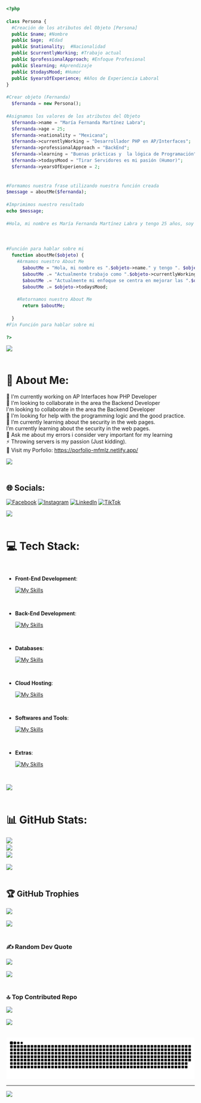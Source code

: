 
```php
<?php

class Persona {
  #Creación de los atributos del Objeto [Persona]
  public $name; #Nombre
  public $age;  #Edad
  public $nationality;  #Nacionalidad
  public $currentlyWorking; #Trabajo actual
  public $professionalApproach; #Enfoque Profesional
  public $learning; #Aprendizaje
  public $todaysMood; #Humor
  public $yearsOfExperience; #Años de Experiencia Laboral
}

#Crear objeto (Fernanda)
  $fernanda = new Persona();

#Asignamos los valores de los atributos del Objeto
  $fernanda->name = "María Fernanda Martínez Labra";
  $fernanda->age = 25;
  $fernanda->nationality = "Mexicana";
  $fernanda->currentlyWorking = "Desarrollador PHP en AP/Interfaces";
  $fernanda->professionalApproach = "BackEnd";
  $fernanda->learning = "Buenas prácticas y  la lógica de Programación";
  $fernanda->todaysMood = "Tirar Servidores es mi pasión (Humor)";
  $fernanda->yearsOfExperience = 2;


#Formamos nuestra frase utilizando nuestra función creada
$message = aboutMe($fernanda);

#Imprimimos nuestro resultado
echo $message;

#Hola, mi nombre es María Fernanda Martínez Labra y tengo 25 años, soy de nacionalidad Mexicana. Actualmente trabajo como Desarrollador PHP en AP/Interfaces y mi enfoque profesional es el área del BackEnd. Actualmente mi enfoque se centra en mejorar las Buenas prácticas y la lógica de Programación y si tuviera una frase que me describiera sería: Tirar Servidores es mi pasión (Humor).



#Función para hablar sobre mi
  function aboutMe($objeto) {
    #Armamos nuestro About Me
      $aboutMe = "Hola, mi nombre es ".$objeto->name." y tengo ". $objeto->age." años, soy de nacionalidad ". $objeto->nationality.".";
      $aboutMe .= "Actualmente trabajo como ".$objeto->currentlyWorking." y mi enfoque profesional es el área del ".$objeto->professionalApproach.".";
      $aboutMe .= "Actualmente mi enfoque se centra en mejorar las ".$objeto->learning. " y si tuviera una frase que me describiera sería: ";
      $aboutMe .= $objeto->todaysMood;
  
    #Retornamos nuestro About Me
      return $aboutMe;
  
  }
#Fin Función para hablar sobre mi

?>

```

<img src="https://user-images.githubusercontent.com/73097560/115834477-dbab4500-a447-11eb-908a-139a6edaec5c.gif"><br><br>

# 💫 About Me:
🔭 I'm currently working on AP Interfaces how PHP Developer<br>👯 I'm looking to collaborate in the area the Backend Developer<br>I'm looking to collaborate in the area the Backend Developer<br>🤝 I'm looking for help with the programming logic and the good practice.<br>🌱 I’m currently learning about the security in the web pages.<br>I’m currently learning about the security in the web pages.<br>💬 Ask me about my errors i consider very important for my learning<br>⚡ Throwing servers is my passion (Just kidding). <br>💫 Visit my Porfolio: https://porfolio-mfmlz.netlify.app/

<img src="https://user-images.githubusercontent.com/73097560/115834477-dbab4500-a447-11eb-908a-139a6edaec5c.gif"><br><br>


## 🌐 Socials:
[![Facebook](https://img.shields.io/badge/Facebook-%231877F2.svg?logo=Facebook&logoColor=white)](https://facebook.com/FerMtzLabra) [![Instagram](https://img.shields.io/badge/Instagram-%23E4405F.svg?logo=Instagram&logoColor=white)](https://instagram.com/_mf_ml_) [![LinkedIn](https://img.shields.io/badge/LinkedIn-%230077B5.svg?logo=linkedin&logoColor=white)](https://linkedin.com/in/maria-fernanda-martinez-labra-732039161) [![TikTok](https://img.shields.io/badge/TikTok-%23000000.svg?logo=TikTok&logoColor=white)](https://tiktok.com/@fmltz) 

<img src="https://user-images.githubusercontent.com/73097560/115834477-dbab4500-a447-11eb-908a-139a6edaec5c.gif"><br><br>

# 💻 Tech Stack:

<br>   
    
- **Front-End Development**:

  [![My Skills](https://skills.thijs.gg/icons?i=html,css,js,angular,jquery,tailwind,bootstrap )](https://skills.thijs.gg)

<br>

- **Back-End Development**:

  [![My Skills](https://skills.thijs.gg/icons?i=php,java,nodejs )](https://skills.thijs.gg)

<br>

- **Databases**:

  [![My Skills](https://skills.thijs.gg/icons?i=mongodb,mysql,sql )](https://skills.thijs.gg)

<br>

- **Cloud Hosting**:

  [![My Skills](https://skills.thijs.gg/icons?i=aws,azure,github )](https://skills.thijs.gg)

<br>

- **Softwares and Tools**:

  [![My Skills](https://skills.thijs.gg/icons?i=linux,git,codepen,postman,bash,eclipse,figma,github,gitlab )](https://skills.thijs.gg)

<br>

- **Extras**:

  [![My Skills](https://skills.thijs.gg/icons?i=stackoverflow,linkedin )](https://skills.thijs.gg)
<br>

<img src="https://user-images.githubusercontent.com/73097560/115834477-dbab4500-a447-11eb-908a-139a6edaec5c.gif"><br><br>

# 📊 GitHub Stats:
![](https://github-readme-stats.vercel.app/api?username=mf-mlz&theme=omni&hide_border=false&include_all_commits=true&count_private=true)<br/>
![](https://github-readme-streak-stats.herokuapp.com/?user=mf-mlz&theme=omni&hide_border=false)<br/>
![](https://github-readme-stats.vercel.app/api/top-langs/?username=mf-mlz&theme=omni&hide_border=false&include_all_commits=true&count_private=true&layout=compact)

<img src="https://user-images.githubusercontent.com/73097560/115834477-dbab4500-a447-11eb-908a-139a6edaec5c.gif"><br><br>

## 🏆 GitHub Trophies
![](https://github-profile-trophy.vercel.app/?username=mf-mlz&theme=juicyfresh&no-frame=false&no-bg=false&margin-w=4)

<img src="https://user-images.githubusercontent.com/73097560/115834477-dbab4500-a447-11eb-908a-139a6edaec5c.gif"><br><br>

### ✍️ Random Dev Quote
![](https://quotes-github-readme.vercel.app/api?type=horizontal&theme=radical)

<img src="https://user-images.githubusercontent.com/73097560/115834477-dbab4500-a447-11eb-908a-139a6edaec5c.gif"><br><br>

### 🔝 Top Contributed Repo
![](https://github-contributor-stats.vercel.app/api?username=mf-mlz&limit=5&theme=dracula&combine_all_yearly_contributions=true)

<img src="https://user-images.githubusercontent.com/73097560/115834477-dbab4500-a447-11eb-908a-139a6edaec5c.gif"><br><br>

<div align="center">
  <a href="https://mf-mlz.github.io/mf-mlz/">
  <img  src="https://github.com/1999AZZAR/1999AZZAR/blob/main/resources/img/grid-snake.svg"
       alt="snake" /></a>
</div>

---
[![](https://visitcount.itsvg.in/api?id=mf-mlz&icon=7&color=5)](https://visitcount.itsvg.in)

<!-- Proudly created with GPRM ( https://gprm.itsvg.in ) -->
